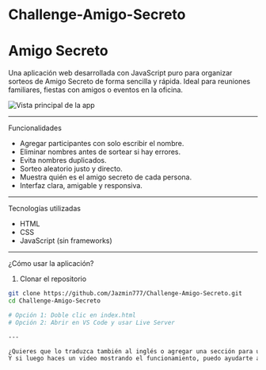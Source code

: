 # Challenge-Amigo-Secreto
#  Amigo Secreto

Una aplicación web desarrollada con JavaScript puro para organizar sorteos de Amigo Secreto de forma sencilla y rápida. Ideal para reuniones familiares, fiestas con amigos o eventos en la oficina.

![Vista principal de la app](./assets/captura-principal.png)


---

Funcionalidades

- Agregar participantes con solo escribir el nombre.
- Eliminar nombres antes de sortear si hay errores.
- Evita nombres duplicados.
- Sorteo aleatorio justo y directo.
-  Muestra quién es el amigo secreto de cada persona.
-  Interfaz clara, amigable y responsiva.

---

 Tecnologías utilizadas

- HTML
- CSS
- JavaScript (sin frameworks)

---

 ¿Cómo usar la aplicación?

 1. Clonar el repositorio
    

```bash
git clone https://github.com/Jazmin777/Challenge-Amigo-Secreto.git
cd Challenge-Amigo-Secreto

# Opción 1: Doble clic en index.html
# Opción 2: Abrir en VS Code y usar Live Server

---

¿Quieres que lo traduzca también al inglés o agregar una sección para usuarios móviles?  
Y si luego haces un video mostrando el funcionamiento, puedo ayudarte a insertarlo también en el README. ¿Te gustaría?



